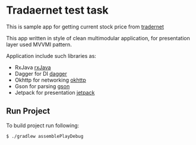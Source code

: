 Tradaernet test task
====================
This is sample app for getting current stock price from [tradernet]

This app written in style of clean multimodular application,
for presentation layer used MVVMI pattern.

Application include such libraries as:
 * RxJava [rxJava]
 * Dagger for DI [dagger]
 * Okhttp for networking [okhttp]
 * Gson for parsing [gson]
 * Jetpack for presentation [jetpack]

Run Project
-----------
To build project run following:
```
$ ./gradlew assemblePlayDebug
```

 [rxJava]: https://github.com/ReactiveX/RxJava
 [dagger]: https://github.com/google/dagger
 [okhttp]: https://square.github.io/okhttp/
 [gson]: https://github.com/google/gson
 [jetpack]: https://developer.android.com/jetpack
 [tradernet]: https://tradernet.ru/tradernet-api/
